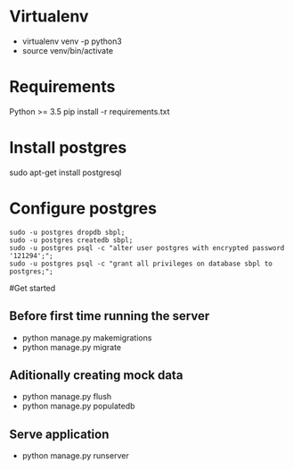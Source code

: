 # Virtualenv

* virtualenv venv -p python3
* source venv/bin/activate

# Requirements

Python >= 3.5
pip install -r requirements.txt

# Install postgres

sudo apt-get install postgresql

# Configure postgres

```
sudo -u postgres dropdb sbpl;
sudo -u postgres createdb sbpl;
sudo -u postgres psql -c "alter user postgres with encrypted password '121294';";
sudo -u postgres psql -c "grant all privileges on database sbpl to postgres;";
```
#Get started

## Before first time running the server

* python manage.py makemigrations
* python manage.py migrate

## Aditionally creating mock data

* python manage.py flush
* python manage.py populatedb

## Serve application

* python manage.py runserver

